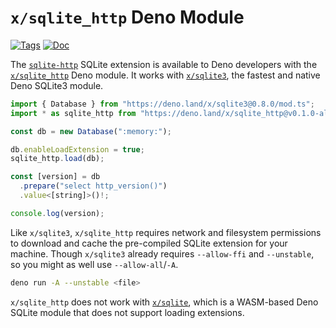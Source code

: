 <!--- Generated with the deno_generate_package.sh script, don't edit by hand! -->

# `x/sqlite_http` Deno Module

[![Tags](https://img.shields.io/github/release/asg017/sqlite-http)](https://github.com/asg017/sqlite-http/releases)
[![Doc](https://doc.deno.land/badge.svg)](https://doc.deno.land/https/deno.land/x/sqlite-http@0.1.0-alpha.8/mod.ts)

The [`sqlite-http`](https://github.com/asg017/sqlite-http) SQLite extension is available to Deno developers with the [`x/sqlite_http`](https://deno.land/x/sqlite-http) Deno module. It works with [`x/sqlite3`](https://deno.land/x/sqlite3), the fastest and native Deno SQLite3 module.

```js
import { Database } from "https://deno.land/x/sqlite3@0.8.0/mod.ts";
import * as sqlite_http from "https://deno.land/x/sqlite_http@v0.1.0-alpha.8/mod.ts";

const db = new Database(":memory:");

db.enableLoadExtension = true;
sqlite_http.load(db);

const [version] = db
  .prepare("select http_version()")
  .value<[string]>()!;

console.log(version);

```

Like `x/sqlite3`, `x/sqlite_http` requires network and filesystem permissions to download and cache the pre-compiled SQLite extension for your machine. Though `x/sqlite3` already requires `--allow-ffi` and `--unstable`, so you might as well use `--allow-all`/`-A`.

```bash
deno run -A --unstable <file>
```

`x/sqlite_http` does not work with [`x/sqlite`](https://deno.land/x/sqlite@v3.7.0), which is a WASM-based Deno SQLite module that does not support loading extensions.
